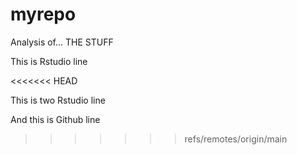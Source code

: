 # myrepo
Analysis of... THE STUFF


This is Rstudio line

<<<<<<< HEAD

This is two Rstudio line




And this is Github line
>>>>>>> refs/remotes/origin/main
